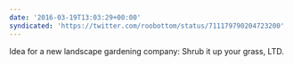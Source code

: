 ```yaml
---
date: '2016-03-19T13:03:29+00:00'
syndicated: 'https://twitter.com/roobottom/status/711179790204723200'
---
```

Idea for a new landscape gardening company: Shrub it up your grass, LTD.
